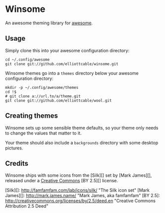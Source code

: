 Winsome
=======
An awesome theming library for [awesome][].

  [awesome]: <http://awesome.naquadah.org/> "awesome window manager"

Usage
-----
Simply clone this into your awesome configuration directory:

    cd ~/.config/awesome
    git clone git://github.com/elliottcable/winsome.git

Winsome themes go into a `themes` directory below your awesome configuration directory:

    mkdir -p ~/.config/awesome/themes
    cd !$
    # git clone a://url.to/a/theme.git
    git clone git://github.com/elliottcable/wool.git

Creating themes
---------------
Winsome sets up some sensible theme defaults, so your theme only needs to change the values that matter to it.

Your theme should also include a `backgrounds` directory with some desktop pictures.

Credits
-------
Winsome ships with some icons from the [Silk][] set by [Mark James][], released under a [Creative Commons][] [BY 2.5][] license.

  [Creative Commons]: <http://creativecommons.org/> "Share, Remix, Reuse: Creative Commons"
  [Silk][]: <http://famfamfam.com/lab/icons/silk/> "The Silk icon set"
  [Mark James][]: <http://mark.james.name/> "Mark James, aka famfamfam"
  [BY 2.5]: <http://creativecommons.org/licenses/by/2.5/deed.en> "Creative Commons Attribution 2.5 Deed"
